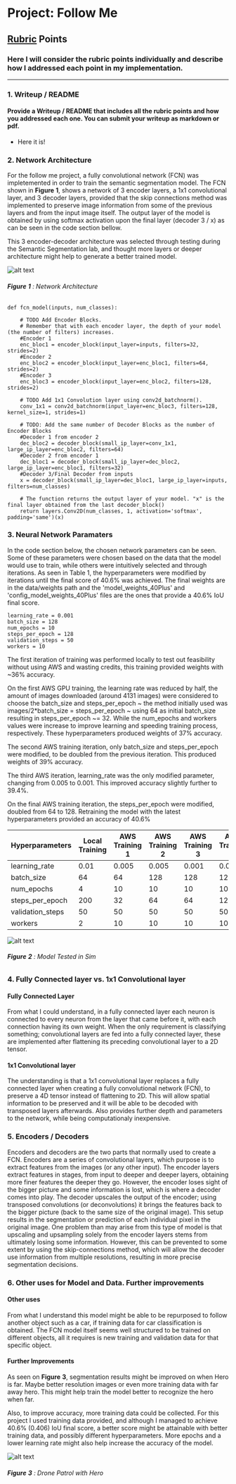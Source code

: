 # Project: Follow Me


[//]: # (Image References)

[image1]: ./docs/misc/FCN_Model.JPG
[image2]: ./docs/misc/FollowMe.JPG
[image3]: ./docs/misc/Drone_Patrol_hero.JPG


## [Rubric](https://review.udacity.com/#!/rubrics/1155/view) Points
### Here I will consider the rubric points individually and describe how I addressed each point in my implementation.  

---
### 1. Writeup / README

#### Provide a Writeup / README that includes all the rubric points and how you addressed each one.  You can submit your writeup as markdown or pdf.  

- Here it is!

### 2. Network Architecture

For the follow me project, a fully convolutional network (FCN) was impletemented in order to train the semantic segmentation model. The FCN shown in **Figure**  **1**, shows a network of 3 encoder layers, a 1x1 convolutional layer, and 3 decoder layers, provided that the skip connections method was implemented to preserve image information from some of the previous layers and from the input image itself. The output layer of the model is obtained by using softmax activation upon the final layer (decoder 3 / x) as can be seen in the code section bellow. 

This 3 encoder-decoder architecture was selected through testing during the Semantic Segmentation lab, and thought more layers or deeper architecture might help to generate a better trained model. 

![alt text][image1]
###### **Figure**  **1** : Network Architecture


	def fcn_model(inputs, num_classes):
    
		# TODO Add Encoder Blocks. 
		# Remember that with each encoder layer, the depth of your model (the number of filters) increases.
		#Encoder 1
		enc_bloc1 = encoder_block(input_layer=inputs, filters=32, strides=2)
		#Encoder 2
		enc_bloc2 = encoder_block(input_layer=enc_bloc1, filters=64, strides=2)
		#Encoder 3
		enc_bloc3 = encoder_block(input_layer=enc_bloc2, filters=128, strides=2)
		
		# TODO Add 1x1 Convolution layer using conv2d_batchnorm().
		conv_1x1 = conv2d_batchnorm(input_layer=enc_bloc3, filters=128, kernel_size=1, strides=1)
		
		# TODO: Add the same number of Decoder Blocks as the number of Encoder Blocks
		#Decoder 1 from encoder 2
		dec_bloc2 = decoder_block(small_ip_layer=conv_1x1, large_ip_layer=enc_bloc2, filters=64)
		#Decoder 2 from encoder 1
		dec_bloc1 = decoder_block(small_ip_layer=dec_bloc2, large_ip_layer=enc_bloc1, filters=32)
		#Decoder 3/Final Decoder from inputs
		x = decoder_block(small_ip_layer=dec_bloc1, large_ip_layer=inputs, filters=num_classes)
		
		# The function returns the output layer of your model. "x" is the final layer obtained from the last decoder_block()
		return layers.Conv2D(num_classes, 1, activation='softmax', padding='same')(x)


### 3. Neural Network Paramaters  
In the code section below, the chosen network parameters can be seen. Some of these parameters were chosen based on the data that the model would use to train, while others were intuitively selected and through iterations. As seen in Table 1, the hyperparameters were modified by iterations until the final score of 40.6% was achieved. The final weights are in the data/weights path and the 'model_weights_40Plus' and 'config_model_weights_40Plus' files are the ones that provide a 40.6% IoU final score.

	learning_rate = 0.001
	batch_size = 128
	num_epochs = 10
	steps_per_epoch = 128
	validation_steps = 50
	workers = 10

The first iteration of training was performed locally to test out feasibility without using AWS and wasting credits, this training provided weights with ~36% accuracy.

On the first AWS GPU training, the learning rate was reduced by half, the amount of images downloaded (around 4131 images) were considered to choose the batch_size and steps_per_epoch ~ the method initially used was images/2*batch_size = steps_per_epoch ~ using 64 as initial batch_size resulting in steps_per_epoch ~= 32. While the num_epochs and workers values were increase to improve learning and speeding training process, respectively. These hyperparameters produced weights of 37% accuracy.

The second AWS training iteration, only batch_size and steps_per_epoch were modified, to be doubled from the previous iteration. This produced weights of 39% accuracy.

The third AWS iteration, learning_rate was the only modified parameter, changing from 0.005 to 0.001. This improved accuracy slightly further to 39.4%.

On the final AWS training iteration, the steps_per_epoch were modified, doubled from 64 to 128. Retraining the model with the latest hyperparameters provided an accuracy of 40.6%


Hyperparameters | Local Training | AWS Training 1 | AWS Training 2  | AWS Training 3 | AWS Training 4 
--- | --- | --- | --- | --- | ---
learning_rate | 0.01 | 0.005 | 0.005 | 0.001 | 0.001
batch_size | 64 | 64 | 128 | 128 | 128
num_epochs | 4 | 10 | 10 | 10 | 10
steps_per_epoch | 200 | 32 | 64 | 64 | 128
validation_steps | 50 | 50 | 50 | 50 | 50
workers | 2 | 10 | 10 | 10 | 10

![alt text][image2]
###### **Figure**  **2** : Model Tested in Sim


### 4. Fully Connected layer vs. 1x1 Convolutional layer
#### Fully Connected Layer 
From what I could understand, in a fully connected layer each neuron is connected to every neuron from the layer that came before it, with each connection having its own weight. When the only requirement is classifying something; convolutional layers are fed into a fully connected layer, these are implemented after flattening its preceding convolutional layer to a 2D tensor.  

#### 1x1 Convolutional layer 
The understanding is that a 1x1 convolutional layer replaces a fully connected layer when creating a fully convolutional network (FCN), to preserve a 4D tensor instead of flattening to 2D. This will allow spatial information to be preserved and it will be able to be decoded with transposed layers afterwards. Also provides further depth and parameters to the network, while being computationaly inexpensive.


### 5. Encoders / Decoders
Encoders and decoders are the two parts that normally used to create a FCN. Encoders are a series of convolutional layers, which purpose is to extract features from the images (or any other input). The encoder layers extract features in stages, from input to deeper and deeper layers, obtaining more finer features the deeper they go. However, the encoder loses sight of the bigger picture and some information is lost, which is where a decoder comes into play. The decoder upscales the output of the encoder; using transposed convolutions (or deconvolutions) it brings the features back to the bigger picture (back to the same size of the original image). This setup results in the segmentation or prediction of each individual pixel in the original image. One problem than may arise from this type of model is that upscaling and upsampling solely from the encoder layers stems from ultimately losing some information. However, this can be prevented to some extent by using the skip-connections method, which will allow the decoder use information from multiple resolutions, resulting in more precise segmentation decisions. 


### 6. Other uses for Model and Data. Further improvements
#### Other uses
From what I understand this model might be able to be repurposed to follow another object such as a car, if training data for car classification is obtained. The FCN model itself seems well structured to be trained on different objects, all it requires is new training and validation data for that specific object. 

#### Further Improvements
As seen on **Figure**  **3**, segmentation results might be improved on when Hero is far. Maybe better resolution images or even more training data with far away hero. This might help train the model better to recognize the hero when far. 

Also, to improve accuracy, more training data could be collected. For this project I used training data provided, and although I managed to achieve 40.6% (0.406) IoU final score, a better score might be attainable with better training data, and possibly different hyperparameters. More epochs and a lower learning rate might also help increase the accuracy of the model. 

![alt text][image3]
###### **Figure**  **3** : Drone Patrol with Hero











